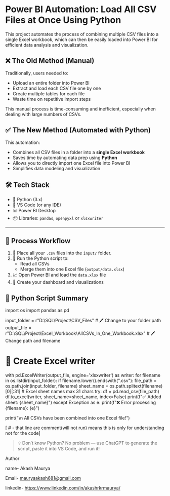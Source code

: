 # Power BI Automation: Load All CSV Files at Once Using Python

This project automates the process of combining multiple CSV files into a single Excel workbook, which can then be easily loaded into Power BI for efficient data analysis and visualization.

## ❌ The Old Method (Manual)

Traditionally, users needed to:
- Upload an entire folder into Power BI
- Extract and load each CSV file one by one
- Create multiple tables for each file
- Waste time on repetitive import steps

This manual process is time-consuming and inefficient, especially when dealing with large numbers of CSVs.

## ✅ The New Method (Automated with Python)

This automation:
- Combines all CSV files in a folder into a **single Excel workbook**
- Saves time by automating data prep using **Python**
- Allows you to directly import one Excel file into Power BI
- Simplifies data modeling and visualization

## 🛠️ Tech Stack

- 🐍 Python (3.x)
- 📁 VS Code (or any IDE)
- 📊 Power BI Desktop
- 📦 Libraries: `pandas`, `openpyxl` or `xlsxwriter`

---

## 🔁 Process Workflow

1. 📂 Place all your `.csv` files into the `input/` folder.
2. 🐍 Run the Python script to:
   - Read all CSVs
   - Merge them into one Excel file (`output/data.xlsx`)
3. 📈 Open Power BI and load the `data.xlsx` file
4. 🎨 Create your dashboard and visualizations


## 📄 Python Script Summary

import os
import pandas as pd

input_folder = r"D:\SQL\Project\CSV_Files"  # 🖊️ Change to your folder path
output_file = r"D:\SQL\Project\Excel_Workbook\AllCSVs_In_One_Workbook.xlsx"  # 🖊️ Change path and filename

# 🧾 Create Excel writer
with pd.ExcelWriter(output_file, engine='xlsxwriter') as writer:
    for filename in os.listdir(input_folder):
        if filename.lower().endswith(".csv"):
            file_path = os.path.join(input_folder, filename)
            sheet_name = os.path.splitext(filename)[0][:31]  # Excel sheet names max 31 chars
         try:
                df = pd.read_csv(file_path)
                df.to_excel(writer, sheet_name=sheet_name, index=False)
                print(f"✅ Added sheet: {sheet_name}")
            except Exception as e:
                print(f"❌ Error processing {filename}: {e}")

print("\n All CSVs have been combined into one Excel file!")


[ # - that line are comment(will not run) means this is only for understanding not for the code] 

> 💡 Don’t know Python? No problem — use ChatGPT to generate the script, paste it into VS Code, and run it!

Author

name- Akash Maurya

Email- mauryaakash681@gmail.com

linkedin- https://www.linkedin.com/in/akashrkrmaurya/





